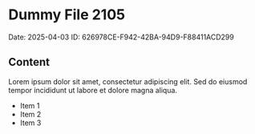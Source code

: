 # Dummy File 2105

Date: 2025-04-03
ID: 626978CE-F942-42BA-94D9-F88411ACD299

## Content

Lorem ipsum dolor sit amet, consectetur adipiscing elit.
Sed do eiusmod tempor incididunt ut labore et dolore magna aliqua.

* Item 1
* Item 2
* Item 3

